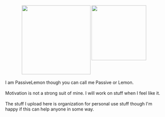 #
<p align=center>
  <a>
    <img height=220 src="https://github-readme-stats.vercel.app/api?username=PassiveLemon&bg_color=0D1117&card_width=150&text_color=c9d1d9&hide_border=false&show_icons=true&icon_color=2f80ed&">
    <img align=top height=175 src="https://github-readme-stats.vercel.app/api/top-langs/?username=PassiveLemon&layout=compact&bg_color=0D1117&card_width=120&text_color=c9d1d9&hide_border=false&">
  </a>
</p>
<p>
  I am PassiveLemon though you can call me Passive or Lemon. </br>
  </br>
  Motivation is not a strong suit of mine. I will work on stuff when I feel like it. </br>
  </br>
  The stuff I upload here is organization for personal use stuff though I'm happy if this can help anyone in some way. </br>
</p>
